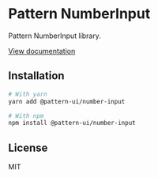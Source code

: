 # Pattern NumberInput

Pattern NumberInput library.

[View documentation](https://pattern.icu/)

## Installation

```sh
# With yarn
yarn add @pattern-ui/number-input

# With npm
npm install @pattern-ui/number-input
```

## License

MIT

